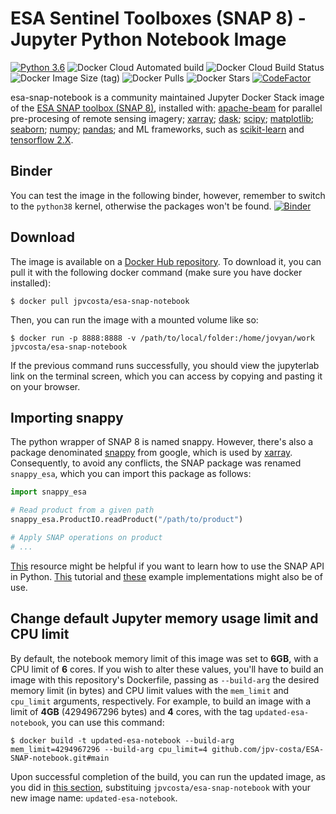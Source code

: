 # ESA Sentinel Toolboxes (SNAP 8) - Jupyter Python Notebook Image

[![Python 3.6](https://img.shields.io/badge/python-3.6-blue.svg)](https://www.python.org/downloads/release/python-360/)
![Docker Cloud Automated build](https://img.shields.io/docker/cloud/automated/jpvcosta/esa-snap-notebook)
![Docker Cloud Build Status](https://img.shields.io/docker/cloud/build/jpvcosta/esa-snap-notebook)
![Docker Image Size (tag)](https://img.shields.io/docker/image-size/jpvcosta/esa-snap-notebook/latest)
![Docker Pulls](https://img.shields.io/docker/pulls/jpvcosta/esa-snap-notebook)
![Docker Stars](https://img.shields.io/docker/stars/jpvcosta/esa-snap-notebook)
[![CodeFactor](https://www.codefactor.io/repository/github/jpv-costa/esa-snap-notebook/badge)](https://www.codefactor.io/repository/github/jpv-costa/esa-snap-notebook)

esa-snap-notebook is a community maintained Jupyter Docker Stack image of the [ESA SNAP toolbox (SNAP 8)](http://step.esa.int/main/toolboxes/snap/), installed with: [apache-beam](https://beam.apache.org/) for parallel pre-procesing of remote sensing imagery; [xarray](http://xarray.pydata.org/en/stable/); [dask](https://dask.org/); [scipy](https://www.scipy.org/); [matplotlib](https://matplotlib.org/); [seaborn](https://seaborn.pydata.org/); [numpy](https://numpy.org/); [pandas](https://pandas.pydata.org/); and ML frameworks, such as [scikit-learn](https://scikit-learn.org/stable/) and [tensorflow 2.X](https://www.tensorflow.org/).

## Binder

You can test the image in the following binder, however, remember to switch to the `python38` kernel, otherwise the packages won't be found.
[![Binder](https://mybinder.org/badge_logo.svg)](https://mybinder.org/v2/gh/jpv-costa/esa-snap-notebook/main)

## Download

The image is available on a [Docker Hub repository](https://hub.docker.com/repository/docker/jpvcosta/esa-snap-notebook). To download it, you can pull it with the following docker command (make sure you have docker installed):

```console
$ docker pull jpvcosta/esa-snap-notebook
```

Then, you can run the image with a mounted volume like so:

```console
$ docker run -p 8888:8888 -v /path/to/local/folder:/home/jovyan/work jpvcosta/esa-snap-notebook
```

If the previous command runs successfully, you should view the jupyterlab link on the terminal screen, which you can access by copying and pasting it on your browser.

## Importing snappy

The python wrapper of SNAP 8 is named snappy. However, there's also a package denominated [snappy](https://pypi.org/project/python-snappy/) from google, which is used by [xarray](https://pypi.org/project/xarray/). Consequently, to avoid any conflicts, the SNAP package was renamed `snappy_esa`, which you can import this package as follows:

```python
import snappy_esa

# Read product from a given path
snappy_esa.ProductIO.readProduct("/path/to/product")

# Apply SNAP operations on product
# ...
```

[This](https://senbox.atlassian.net/wiki/spaces/SNAP/pages/19300362/How+to+use+the+SNAP+API+from+Python) resource might be helpful if you want to learn how to use the SNAP API in Python. [This](https://github.com/techforspace/sentinel) tutorial and [these](https://github.com/senbox-org/snap-engine/tree/master/snap-python/src/main/resources/snappy/examples) example implementations might also be of use.

## Change default Jupyter memory usage limit and CPU limit

By default, the notebook memory limit of this image was set to **6GB**, with a CPU limit of **6** cores. If you wish to alter these values, you'll have to build an image with this repository's Dockerfile, passing as `--build-arg` the desired memory limit (in bytes) and CPU limit values with the `mem_limit` and `cpu_limit` arguments, respectively. For example, to build an image with a limit of **4GB** (4294967296 bytes) and **4** cores, with the tag `updated-esa-notebook`, you can use this command:

```console
$ docker build -t updated-esa-notebook --build-arg mem_limit=4294967296 --build-arg cpu_limit=4 github.com/jpv-costa/ESA-SNAP-notebook.git#main
```

Upon successful completion of the build, you can run the updated image, as you did in [this section](#Download), substituing `jpvcosta/esa-snap-notebook` with your new image name: `updated-esa-notebook`.
